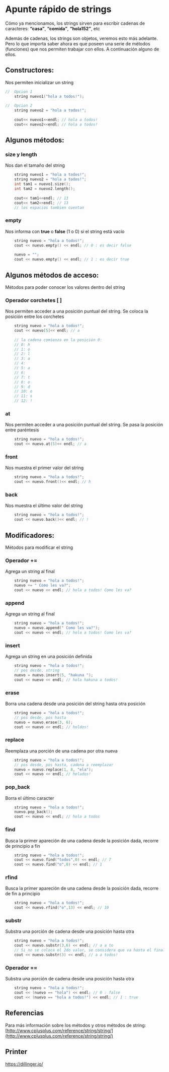 # Apunte rápido de strings

Cómo ya mencionamos, los strings sirven para escribir cadenas de caracteres: **“casa”**, **“comida”**, **“hola152”**, etc

  Además de cadenas, los strings son objetos, veremos esto más adelante. Pero lo que importa saber ahora es que poseen una serie de métodos (funciones) que nos permiten trabajar con ellos. A continuación alguno de ellos.

## Constructores:
Nos permiten inicializar un string
```cpp
//	Opcion 1
	string nuevo1("hola a todos!");
	
//	Opcion 2
	string nuevo2 = "hola a todos!";
	
	cout<< nuevo1<<endl; // hola a todos!
	cout<< nuevo2<<endl; // hola a todos!
```

## Algunos métodos:
### size y length
Nos dan el tamaño del string
```cpp
	string nuevo1 = "hola a todos!";
	string nuevo2 = "hola a todos!";
	int tam1 = nuevo1.size();
	int tam2 = nuevo2.length();
	
 	cout<< tam1<<endl; // 13 
 	cout<< tam2<<endl; // 13 
 	// los espacios tambien cuentan
```

### empty
Nos informa con **true** o **false** (1 o 0) si el string está vacío
```cpp
	string nuevo = "hola a todos!";
	cout << nuevo.empty() << endl; // 0 : es decir false
	
	nuevo = "";
 	cout << nuevo.empty() << endl; // 1 : es decir true
```

## Algunos métodos de acceso:
Métodos para poder conocer los valores dentro del string
### Operador corchetes [ ]
Nos permiten acceder a una posición puntual del string. Se coloca la posición entre los corchetes
```cpp
	string nuevo = "hola a todos!";
	cout << nuevo[5]<< endl; // a
	
	// la cadena comienza en la posición 0:
	// 0: h
	// 1: o
	// 2: l
	// 3: a
	// 4: 
	// 5: a
	// 6: 
	// 7: t
	// 8: o
	// 9: d
	// 10: o
	// 11: s
	// 12: !
```

### at 
Nos permiten acceder a una posición puntual del string. Se pasa la posición entre paréntesis
```cpp
	string nuevo = "hola a todos!";
	cout << nuevo.at(5)<< endl; // a
```

### front 
Nos muestra el primer valor del string
```cpp
	string nuevo = "hola a todos!";
	cout << nuevo.front()<< endl; // h
```

### back 
Nos muestra el último valor del string
```cpp
	string nuevo = "hola a todos!";
	cout << nuevo.back()<< endl; // !
```

## Modificadores:
Métodos para modificar el string
### Operador +=
Agrega un string al final
```cpp
	string nuevo = "hola a todos!";
	nuevo += " Como les va?";
	cout << nuevo << endl; // hola a todos! Como les va?
```
### append
Agrega un string al final
```cpp
	string nuevo = "hola a todos!";
	nuevo = nuevo.append(" Como les va?");
	cout << nuevo << endl; // hola a todos! Como les va?
```
### insert
Agrega un string en una posición definida
```cpp
	string nuevo = "hola a todos!";
	// pos desde, string
	nuevo = nuevo.insert(5, "hakuna ");
	cout << nuevo << endl; // hola hakuna a todos!
```
### erase
Borra una cadena desde una posición del string hasta otra posición
```cpp
	string nuevo = "hola a todos!";
	// pos desde, pos hasta
	nuevo = nuevo.erase(3, 6);
	cout << nuevo << endl; // holdos!
```
### replace
Reemplaza una porción de una cadena por otra nueva
```cpp
	string nuevo = "hola a todos!";
	// pos desde, pos hasta, cadena a reemplazar
	nuevo = nuevo.replace(1, 8, "ela");
	cout << nuevo << endl; // helados!
```
### pop_back
Borra el último caracter
```cpp
	string nuevo = "hola a todos!";
	nuevo.pop_back();
	cout << nuevo << endl; // hola a todos
```
### find
Busca la primer apareción de una cadena desde la posición dada, recorre de principio a fin
```cpp
	string nuevo = "hola a todos!";
	cout << nuevo.find("todos",0) << endl; // 7
	cout << nuevo.find("o",0) << endl; // 1
```
### rfind
Busca la primer apareción de una cadena desde la posición dada, recorre de fin a principio
```cpp
	string nuevo = "hola a todos!";
	cout << nuevo.rfind("o",13) << endl; // 10
```
### substr
Substra una porción de cadena desde una posición hasta otra
```cpp
	string nuevo = "hola a todos!";
	cout << nuevo.substr(3,6) << endl; // a a to
	// Si no se coloca el 2do valor, se considera que va hasta el final
	cout << nuevo.substr(3) << endl; // a a todos!
```
### Operador ==
Substra una porción de cadena desde una posición hasta otra
```cpp
	string nuevo = "hola a todos!";
	cout << (nuevo == "hola") << endl; // 0 : false
	cout << (nuevo == "hola a todos!") << endl; // 1 : true
```


## Referencias
Para más información sobre los métodos y otros métodos de string:
[http://www.cplusplus.com/reference/string/string/](http://www.cplusplus.com/reference/string/string/)
## Printer
https://dillinger.io/



